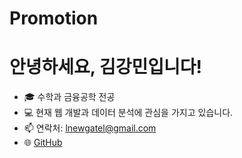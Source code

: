 # Promotion
# 안녕하세요, 김강민입니다!

- 🎓 수학과 금융공학 전공
- 💻 현재 웹 개발과 데이터 분석에 관심을 가지고 있습니다.
- 📫 연락처: lnewgatel@gmail.com
- 🌐 [GitHub](https://github.com/UKC1)

<!-- 추가적으로 이미지, 배지(badge), 기술 스택 아이콘 등을 추가할 수 있습니다. -->
